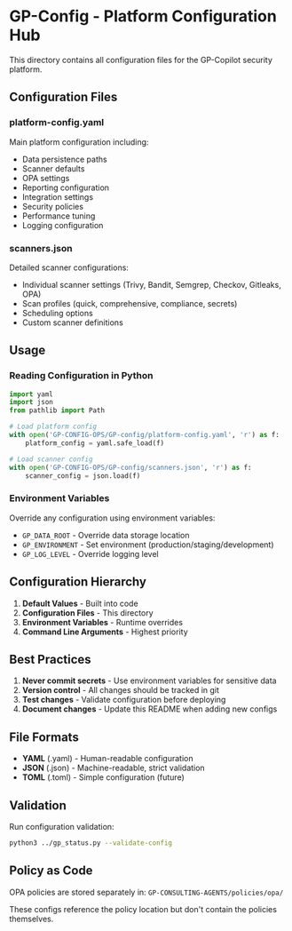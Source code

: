 # GP-Config - Platform Configuration Hub

This directory contains all configuration files for the GP-Copilot security platform.

## Configuration Files

### platform-config.yaml
Main platform configuration including:
- Data persistence paths
- Scanner defaults
- OPA settings
- Reporting configuration
- Integration settings
- Security policies
- Performance tuning
- Logging configuration

### scanners.json
Detailed scanner configurations:
- Individual scanner settings (Trivy, Bandit, Semgrep, Checkov, Gitleaks, OPA)
- Scan profiles (quick, comprehensive, compliance, secrets)
- Scheduling options
- Custom scanner definitions

## Usage

### Reading Configuration in Python
```python
import yaml
import json
from pathlib import Path

# Load platform config
with open('GP-CONFIG-OPS/GP-config/platform-config.yaml', 'r') as f:
    platform_config = yaml.safe_load(f)

# Load scanner config
with open('GP-CONFIG-OPS/GP-config/scanners.json', 'r') as f:
    scanner_config = json.load(f)
```

### Environment Variables
Override any configuration using environment variables:
- `GP_DATA_ROOT` - Override data storage location
- `GP_ENVIRONMENT` - Set environment (production/staging/development)
- `GP_LOG_LEVEL` - Override logging level

## Configuration Hierarchy

1. **Default Values** - Built into code
2. **Configuration Files** - This directory
3. **Environment Variables** - Runtime overrides
4. **Command Line Arguments** - Highest priority

## Best Practices

1. **Never commit secrets** - Use environment variables for sensitive data
2. **Version control** - All changes should be tracked in git
3. **Test changes** - Validate configuration before deploying
4. **Document changes** - Update this README when adding new configs

## File Formats

- **YAML** (.yaml) - Human-readable configuration
- **JSON** (.json) - Machine-readable, strict validation
- **TOML** (.toml) - Simple configuration (future)

## Validation

Run configuration validation:
```bash
python3 ../gp_status.py --validate-config
```

## Policy as Code

OPA policies are stored separately in:
`GP-CONSULTING-AGENTS/policies/opa/`

These configs reference the policy location but don't contain the policies themselves.